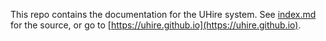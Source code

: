This repo contains the documentation for the UHire system. See [index.md](index.md) for the source, or go to [https://uhire.github.io](https://uhire.github.io).
